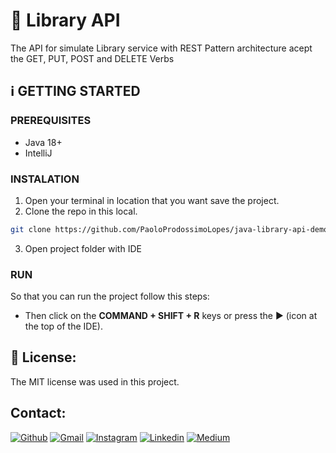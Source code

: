 # 📡 Library API
The API for simulate Library service with REST Pattern architecture acept the GET, PUT, POST and DELETE Verbs

## ℹ️  GETTING STARTED
### PREREQUISITES 
- Java 18+
- IntelliJ

### INSTALATION
1. Open your terminal in location that you want save the project.
2. Clone the repo in this local.
```sh
git clone https://github.com/PaoloProdossimoLopes/java-library-api-demo.git
```
3. Open project folder with IDE
   
### RUN
So that you can run the project follow this steps:
- Then click on the **COMMAND + SHIFT + R** keys or press the ▶︎ (icon at the top of the IDE).

## 📃 License:
The MIT license was used in this project.

## Contact:
[![Github](https://img.shields.io/badge/GitHub-black?style=for-the-badge&logo=github&logoColor=white)](https://github.com/PaoloProdossimoLopes)
[![Gmail](https://img.shields.io/badge/Gmail-black?style=for-the-badge&logo=gmail&logoColor=white)](mailto:paolo.prodossimo.lopes@gmail.com)
[![Instagram](https://img.shields.io/badge/Instagram-black?style=for-the-badge&logo=instagram&logoColor=white)](https://www.instagram.com/ios.dev.br/)
[![Linkedin](https://img.shields.io/badge/LinkedIn-black?style=for-the-badge&logo=linkedin&logoColor=white)](https://www.linkedin.com/in/paoloprodossimolopes/)
[![Medium](https://img.shields.io/badge/Medium-black?style=for-the-badge&logo=medium&logoColor=white)](https://medium.com/@pprodossimo)

